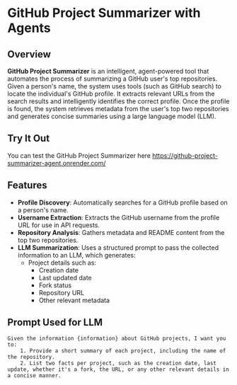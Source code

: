 # GitHub Project Summarizer with Agents

## Overview

**GitHub Project Summarizer** is an intelligent, agent-powered tool that automates the process of summarizing a GitHub user's top repositories. Given a person's name, the system uses tools (such as GitHub search) to locate the individual's GitHub profile. It extracts relevant URLs from the search results and intelligently identifies the correct profile. Once the profile is found, the system retrieves metadata from the user's top two repositories and generates concise summaries using a large language model (LLM).

## Try It Out
You can test the GitHub Project Summarizer here https://github-project-summarizer-agent.onrender.com/

## Features

- **Profile Discovery**: Automatically searches for a GitHub profile based on a person's name.
- **Username Extraction**: Extracts the GitHub username from the profile URL for use in API requests.
- **Repository Analysis**: Gathers metadata and README content from the top two repositories.
- **LLM Summarization**: Uses a structured prompt to pass the collected information to an LLM, which generates:
  - Project details such as:
    - Creation date
    - Last updated date
    - Fork status
    - Repository URL
    - Other relevant metadata

## Prompt Used for LLM

```text
Given the information {information} about GitHub projects, I want you to:
    1. Provide a short summary of each project, including the name of the repository.
    2. List two facts per project, such as the creation date, last update, whether it's a fork, the URL, or any other relevant details in a concise manner.



